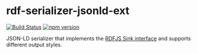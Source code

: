 # rdf-serializer-jsonld-ext

[![Build Status](https://travis-ci.org/rdf-ext/rdf-serializer-jsonld-ext.svg?branch=master)](https://travis-ci.org/rdf-ext/rdf-serializer-jsonld-ext)
[![npm version](https://badge.fury.io/js/rdf-serializer-jsonld-ext.svg)](https://badge.fury.io/js/rdf-serializer-jsonld-ext)

JSON-LD serializer that implements the [RDFJS Sink interface]((https://github.com/rdfjs/representation-task-force/)) and supports different output styles.
